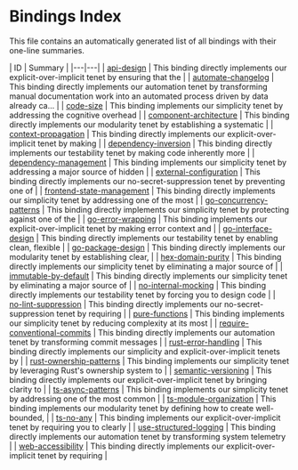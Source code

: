 # Bindings Index

This file contains an automatically generated list of all bindings with their one-line
summaries.

| ID | Summary | |---|---| | [api-design](./api-design.md) | This binding directly
implements our explicit-over-implicit tenet by ensuring that the | |
[automate-changelog](./automate-changelog.md) | This binding directly implements our
automation tenet by transforming manual documentation work into an automated process
driven by data already ca... | | [code-size](./code-size.md) | This binding implements
our simplicity tenet by addressing the cognitive overhead | |
[component-architecture](./component-architecture.md) | This binding directly implements
our modularity tenet by establishing a systematic | |
[context-propagation](./context-propagation.md) | This binding directly implements our
explicit-over-implicit tenet by making | |
[dependency-inversion](./dependency-inversion.md) | This binding directly implements our
testability tenet by making code inherently more | |
[dependency-management](./dependency-management.md) | This binding implements our
simplicity tenet by addressing a major source of hidden | |
[external-configuration](./external-configuration.md) | This binding directly implements
our no-secret-suppression tenet by preventing one of | |
[frontend-state-management](./frontend-state-management.md) | This binding directly
implements our simplicity tenet by addressing one of the most | |
[go-concurrency-patterns](./go-concurrency-patterns.md) | This binding directly
implements our simplicity tenet by protecting against one of the | |
[go-error-wrapping](./go-error-wrapping.md) | This binding implements our
explicit-over-implicit tenet by making error context and | |
[go-interface-design](./go-interface-design.md) | This binding directly implements our
testability tenet by enabling clean, flexible | |
[go-package-design](./go-package-design.md) | This binding directly implements our
modularity tenet by establishing clear, | | [hex-domain-purity](./hex-domain-purity.md)
| This binding directly implements our simplicity tenet by eliminating a major source of
| | [immutable-by-default](./immutable-by-default.md) | This binding directly implements
our simplicity tenet by eliminating a major source of | |
[no-internal-mocking](./no-internal-mocking.md) | This binding directly implements our
testability tenet by forcing you to design code | |
[no-lint-suppression](./no-lint-suppression.md) | This binding directly implements our
no-secret-suppression tenet by requiring | | [pure-functions](./pure-functions.md) |
This binding implements our simplicity tenet by reducing complexity at its most | |
[require-conventional-commits](./require-conventional-commits.md) | This binding
directly implements our automation tenet by transforming commit messages | |
[rust-error-handling](./rust-error-handling.md) | This binding directly implements our
simplicity and explicit-over-implicit tenets by | |
[rust-ownership-patterns](./rust-ownership-patterns.md) | This binding implements our
simplicity tenet by leveraging Rust's ownership system to | |
[semantic-versioning](./semantic-versioning.md) | This binding directly implements our
explicit-over-implicit tenet by bringing clarity to | |
[ts-async-patterns](./ts-async-patterns.md) | This binding implements our simplicity
tenet by addressing one of the most common | |
[ts-module-organization](./ts-module-organization.md) | This binding implements our
modularity tenet by defining how to create well-bounded, | | [ts-no-any](./ts-no-any.md)
| This binding implements our explicit-over-implicit tenet by requiring you to clearly |
| [use-structured-logging](./use-structured-logging.md) | This binding directly
implements our automation tenet by transforming system telemetry | |
[web-accessibility](./web-accessibility.md) | This binding directly implements our
explicit-over-implicit tenet by requiring |
